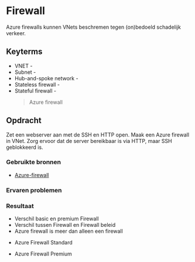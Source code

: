 # Firewall
Azure firewalls kunnen VNets beschremen tegen (on)bedoeld schadelijk verkeer.

## Keyterms
* VNET - 
* Subnet - 
* Hub-and-spoke network - 
* Stateless firewall -
* Stateful firewall -
    > Azure firewall

## Opdracht
Zet een webserver aan met de SSH en HTTP open. Maak een Azure firewall in VNet. Zorg ervoor dat de server bereikbaar is via HTTP, maar SSH geblokkeerd is. 

### Gebruikte bronnen
- [Azure-firewall](https://docs.microsoft.com/en-us/azure/firewall/overview)

### Ervaren problemen


### Resultaat
- Verschil basic en premium Firewall
- Verschil tussen Firewall en Firewall beleid
- Azure firewall is meer dan alleen een firewall

* Azure Firewall Standard

* Azure Firewall Premium 